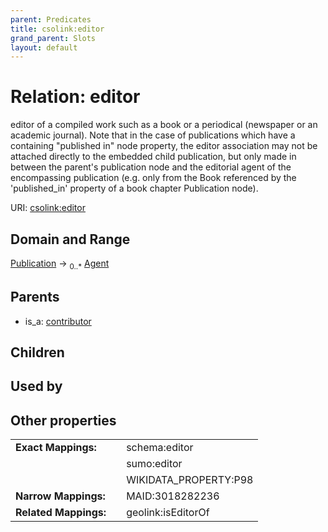 ```yaml
---
parent: Predicates
title: csolink:editor
grand_parent: Slots
layout: default
---
```


# Relation: editor


editor of a compiled work such as a book or a periodical (newspaper or an academic journal). Note that in the case of publications which have a containing "published in" node property, the editor association may not be attached directly to the embedded child publication, but only made in between the parent's publication node and the editorial agent of the encompassing publication (e.g. only from the Book referenced by the 'published_in' property of a book chapter Publication node).

URI: [csolink:editor](https://w3id.org/csolink/vocab/editor)

## Domain and Range

[Publication](Publication.md) ->  <sub>0..*</sub> [Agent](Agent.md)

## Parents

 *  is_a: [contributor](contributor.md)

## Children


## Used by


## Other properties

|  |  |  |
| --- | --- | --- |
| **Exact Mappings:** | | schema:editor |
|  | | sumo:editor |
|  | | WIKIDATA_PROPERTY:P98 |
| **Narrow Mappings:** | | MAID:3018282236 |
| **Related Mappings:** | | geolink:isEditorOf |

